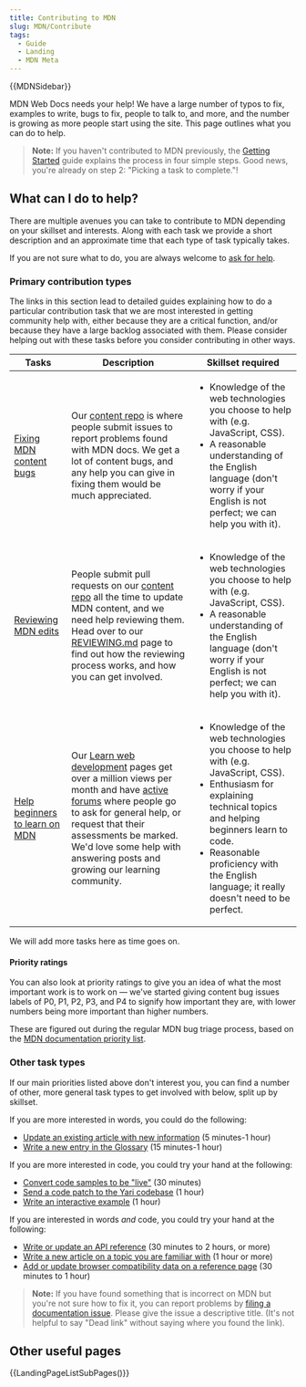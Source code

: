 ```yaml
---
title: Contributing to MDN
slug: MDN/Contribute
tags:
  - Guide
  - Landing
  - MDN Meta
---
```

{{MDNSidebar}}

MDN Web Docs needs your help! We have a large number of typos to fix, examples to write, bugs to fix, people to talk to, and more, and the number is growing as more people start using the site. This page outlines what you can do to help.

> **Note:** If you haven't contributed to MDN previously, the [Getting Started](/en-US/docs/MDN/Contribute/Getting_started) guide explains the process in four simple steps. Good news, you're already on step 2: "Picking a task to complete."!

## What can I do to help?

There are multiple avenues you can take to contribute to MDN depending on your skillset and interests. Along with each task we provide a short description and an approximate time that each type of task typically takes.

If you are not sure what to do, you are always welcome to [ask for help](/en-US/docs/MDN/Contribute/Getting_started#step_4_ask_for_help).

### Primary contribution types

The links in this section lead to detailed guides explaining how to do a particular contribution task that we are most interested in getting community help with, either because they are a critical function, and/or because they have a large backlog associated with them. Please consider helping out with these tasks before you consider contributing in other ways.

<table class="standard-table">
  <thead>
    <tr>
      <th scope="col">Tasks</th>
      <th scope="col">Description</th>
      <th scope="col">Skillset required</th>
    </tr>
  </thead>
  <tbody>
    <tr>
      <td>
        <a href="/en-US/docs/MDN/Contribute/Fixing_MDN_content_bugs"
          >Fixing MDN content bugs</a
        >
      </td>
      <td>
        Our <a href="https://github.com/mdn/content/issues">content repo</a> is
        where people submit issues to report problems found with MDN docs. We get a lot of content bugs, and any help
        you can give in fixing them would be much appreciated.
      </td>
      <td>
        <ul>
          <li>
            Knowledge of the web technologies you choose to help with (e.g.
            JavaScript, CSS).
          </li>
          <li>
            A reasonable understanding of the English language (don't worry if
            your English is not perfect; we can help you with it).
          </li>
        </ul>
      </td>
    </tr>
    <tr>
      <td>
        <a href="https://github.com/mdn/content/blob/main/REVIEWING.md"
          >Reviewing MDN edits</a
        >
      </td>
      <td>
        People submit pull requests on our
        <a href="https://github.com/mdn/content">content repo</a> all the time
        to update MDN content, and we need help reviewing them. Head over to our
        <a href="https://github.com/mdn/content/blob/main/REVIEWING.md"
          >REVIEWING.md</a
        >
        page to find out how the reviewing process works, and how you can get
        involved.
      </td>
      <td>
        <ul>
          <li>
            Knowledge of the web technologies you choose to help with (e.g.
            JavaScript, CSS).
          </li>
          <li>
            A reasonable understanding of the English language (don't worry if
            your English is not perfect; we can help you with it).
          </li>
        </ul>
      </td>
    </tr>
    <tr>
      <td>
        <a href="/en-US/docs/MDN/Contribute/Help_beginners"
          >Help beginners to learn on MDN</a
        >
      </td>
      <td>
        Our <a href="/en-US/docs/Learn">Learn web development</a> pages get over
        a million views per month and have
        <a href="https://discourse.mozilla.org/c/mdn/learn/250"
          >active forums</a
        >
        where people go to ask for general help, or request that their
        assessments be marked. We'd love some help with answering posts and
        growing our learning community.
      </td>
      <td>
        <ul>
          <li>
            Knowledge of the web technologies you choose to help with (e.g.
            JavaScript, CSS).
          </li>
          <li>
            Enthusiasm for explaining technical topics and helping beginners
            learn to code.
          </li>
          <li>
            Reasonable proficiency with the English language; it really doesn't
            need to be perfect.
          </li>
        </ul>
      </td>
    </tr>
  </tbody>
</table>

We will add more tasks here as time goes on.

#### Priority ratings

You can also look at priority ratings to give you an idea of what the most important work is to work on — we've started giving content bug issues labels of P0, P1, P2, P3, and P4 to signify how important they are, with lower numbers being more important than higher numbers.

These are figured out during the regular MDN bug triage process, based on the [MDN documentation priority list](/en-US/docs/MDN/Contribute/Documentation_priorities).

### Other task types

If our main priorities listed above don't interest you, you can find a number of other, more general task types to get involved with below, split up by skillset.

If you are more interested in words, you could do the following:

- [Update an existing article with new information](/en-US/docs/MDN/Contribute/Howto/Create_and_edit_pages#editing_an_existing_page) (5 minutes-1 hour)
- [Write a new entry in the Glossary](/en-US/docs/MDN/Contribute/Howto/Write_a_new_entry_in_the_Glossary) (15 minutes-1 hour)

If you are more interested in code, you could try your hand at the following:

- [Convert code samples to be "live"](/en-US/docs/MDN/Contribute/Howto/Convert_code_samples_to_be_live) (30 minutes)
- [Send a code patch to the Yari codebase](https://github.com/mdn/yari) (1 hour)
- [Write an interactive example](https://github.com/mdn/interactive-examples/blob/main/CONTRIBUTING.md) (1 hour)

If you are interested in words _and_ code, you could try your hand at the following:

- [Write or update an API reference](/en-US/docs/MDN/Contribute/Howto/Write_an_API_reference) (30 minutes to 2 hours, or more)
- [Write a new article on a topic you are familiar with](https://github.com/mdn/content#adding-a-new-document) (1 hour or more)
- [Add or update browser compatibility data on a reference page](/en-US/docs/MDN/Structures/Compatibility_tables) (30 minutes to 1 hour)

> **Note:** If you have found something that is incorrect on MDN but you're not sure how to fix it, you can report problems by [filing a documentation issue](https://github.com/login?return_to=https%3A%2F%2Fgithub.com%2Fmdn%2Fcontent%2Fissues%2Fnew%2Fchoose). Please give the issue a descriptive title. (It's not helpful to say "Dead link" without saying where you found the link).

## Other useful pages

{{LandingPageListSubPages()}}
